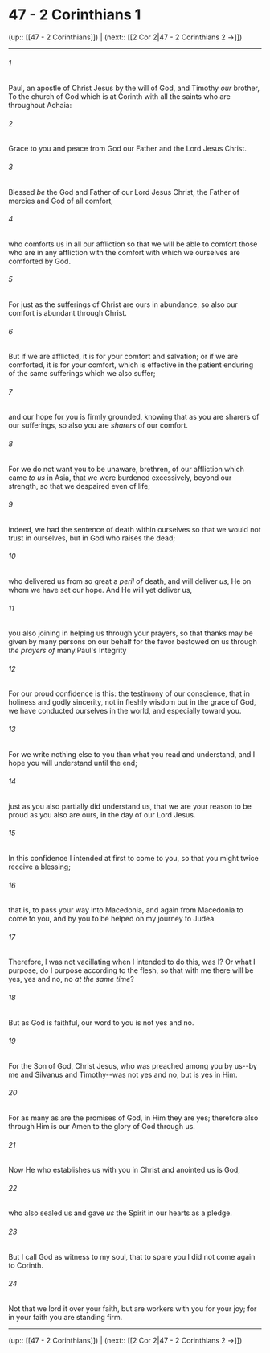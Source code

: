 # 47 - 2 Corinthians 1

(up:: [[47 - 2 Corinthians]]) | (next:: [[2 Cor 2|47 - 2 Corinthians 2 →]])

***


###### 1 
Paul, an apostle of Christ Jesus by the will of God, and Timothy _our_ brother, To the church of God which is at Corinth with all the saints who are throughout Achaia: 

###### 2 
Grace to you and peace from God our Father and the Lord Jesus Christ. 

###### 3 
Blessed _be_ the God and Father of our Lord Jesus Christ, the Father of mercies and God of all comfort, 

###### 4 
who comforts us in all our affliction so that we will be able to comfort those who are in any affliction with the comfort with which we ourselves are comforted by God. 

###### 5 
For just as the sufferings of Christ are ours in abundance, so also our comfort is abundant through Christ. 

###### 6 
But if we are afflicted, it is for your comfort and salvation; or if we are comforted, it is for your comfort, which is effective in the patient enduring of the same sufferings which we also suffer; 

###### 7 
and our hope for you is firmly grounded, knowing that as you are sharers of our sufferings, so also you are _sharers_ of our comfort. 

###### 8 
For we do not want you to be unaware, brethren, of our affliction which came _to us_ in Asia, that we were burdened excessively, beyond our strength, so that we despaired even of life; 

###### 9 
indeed, we had the sentence of death within ourselves so that we would not trust in ourselves, but in God who raises the dead; 

###### 10 
who delivered us from so great a _peril of_ death, and will deliver _us_, He on whom we have set our hope. And He will yet deliver us, 

###### 11 
you also joining in helping us through your prayers, so that thanks may be given by many persons on our behalf for the favor bestowed on us through _the prayers of_ many.Paul's Integrity 

###### 12 
For our proud confidence is this: the testimony of our conscience, that in holiness and godly sincerity, not in fleshly wisdom but in the grace of God, we have conducted ourselves in the world, and especially toward you. 

###### 13 
For we write nothing else to you than what you read and understand, and I hope you will understand until the end; 

###### 14 
just as you also partially did understand us, that we are your reason to be proud as you also are ours, in the day of our Lord Jesus. 

###### 15 
In this confidence I intended at first to come to you, so that you might twice receive a blessing; 

###### 16 
that is, to pass your way into Macedonia, and again from Macedonia to come to you, and by you to be helped on my journey to Judea. 

###### 17 
Therefore, I was not vacillating when I intended to do this, was I? Or what I purpose, do I purpose according to the flesh, so that with me there will be yes, yes and no, no _at the same time_? 

###### 18 
But as God is faithful, our word to you is not yes and no. 

###### 19 
For the Son of God, Christ Jesus, who was preached among you by us--by me and Silvanus and Timothy--was not yes and no, but is yes in Him. 

###### 20 
For as many as are the promises of God, in Him they are yes; therefore also through Him is our Amen to the glory of God through us. 

###### 21 
Now He who establishes us with you in Christ and anointed us is God, 

###### 22 
who also sealed us and gave _us_ the Spirit in our hearts as a pledge. 

###### 23 
But I call God as witness to my soul, that to spare you I did not come again to Corinth. 

###### 24 
Not that we lord it over your faith, but are workers with you for your joy; for in your faith you are standing firm.

***

(up:: [[47 - 2 Corinthians]]) | (next:: [[2 Cor 2|47 - 2 Corinthians 2 →]])
